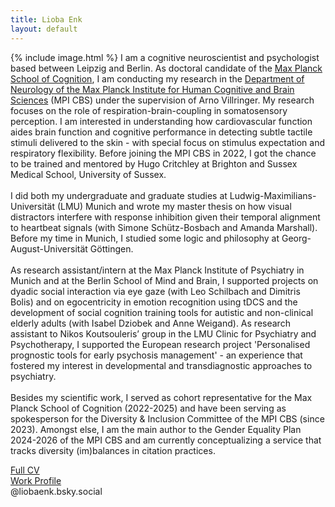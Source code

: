 ```yaml
---
title: Lioba Enk
layout: default
---
```


{% include image.html %} I am a cognitive neuroscientist and psychologist based between Leipzig and Berlin. As doctoral candidate of the [Max Planck School of Cognition](https://cognition.maxplanckschools.org/en/doctoral-candidates/lioba-enk), I am conducting my research in the [Department of Neurology of the Max Planck Institute for Human Cognitive and Brain Sciences](https://www.cbs.mpg.de/person/enk/1770355) (MPI CBS) under the supervision of Arno Villringer. My research focuses on the role of respiration-brain-coupling in somatosensory perception. I am interested in understanding how cardiovascular function aides brain function and cognitive performance in detecting subtle tactile stimuli delivered to the skin - with special focus on stimulus expectation and respiratory flexibility. Before joining the MPI CBS in 2022, I got the chance to be trained and mentored by Hugo Critchley at Brighton and Sussex Medical School, University of Sussex.<br><br>
I did both my undergraduate and graduate studies at Ludwig-Maximilians-Universität (LMU) Munich and wrote my master thesis on how visual distractors interfere with response inhibition given their temporal alignment to heartbeat signals (with Simone Schütz-Bosbach and Amanda Marshall). Before my time in Munich, I studied some logic and philosophy at Georg-August-Universität Göttingen.<br><br>
As research assistant/intern at the Max Planck Institute of Psychiatry in Munich and at the Berlin School of Mind and Brain, I supported projects on dyadic social interaction via eye gaze (with Leo Schilbach and Dimitris Bolis) and on egocentricity in emotion recognition using tDCS and the development of social cognition training tools for autistic and non-clinical elderly adults (with Isabel Dziobek and Anne Weigand). As research assistant to Nikos Koutsouleris’ group in the LMU Clinic for Psychiatry and Psychotherapy, I supported the European research project 'Personalised prognostic tools for early psychosis management' - an experience that fostered my interest in developmental and transdiagnostic approaches to psychiatry.<br><br>
Besides my scientific work, I served as cohort representative for the Max Planck School of Cognition (2022-2025) and have been serving as spokesperson for the Diversity & Inclusion Committee of the MPI CBS (since 2023). Amongst else, I am the main author to the Gender Equality Plan 2024-2026 of the MPI CBS and am currently conceptualizing a service that tracks diversity (im)balances in citation practices.


<a href="/assets/pdfs/Enk_CV.pdf" target="_blank">Full CV</a><br>
<a href="https://www.cbs.mpg.de/person/enk/1770355" target="_blank">Work Profile</a><br>
@liobaenk.bsky.social



